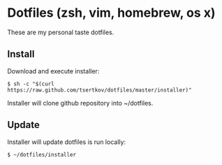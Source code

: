 Dotfiles (zsh, vim, homebrew, os x)
===================================

These are my personal taste dotfiles.

## Install

Download and execute installer:

    $ sh -c "$(curl https://raw.github.com/tsertkov/dotfiles/master/installer)"

Installer will clone github repository into ~/dotfiles.

## Update

Installer will update dotfiles is run locally:

    $ ~/dotfiles/installer
